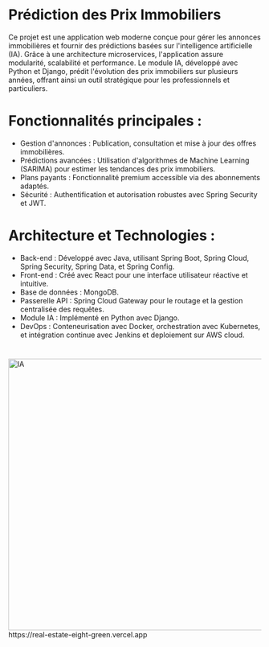 # Prédiction des Prix Immobiliers

Ce projet est une application web moderne conçue pour gérer les annonces immobilières et fournir des prédictions basées sur l'intelligence artificielle (IA). Grâce à une architecture microservices, l'application assure modularité, scalabilité et performance. Le module IA, développé avec Python et Django, prédit l'évolution des prix immobiliers sur plusieurs années, offrant ainsi un outil stratégique pour les professionnels et particuliers.

# Fonctionnalités principales :
   - Gestion d'annonces : Publication, consultation et mise à jour des offres immobilières.
   - Prédictions avancées : Utilisation d'algorithmes de Machine Learning (SARIMA) pour estimer les tendances des prix immobiliers.
   - Plans payants : Fonctionnalité premium accessible via des abonnements adaptés.
   - Sécurité : Authentification et autorisation robustes avec Spring Security et JWT.

# Architecture et Technologies :
   - Back-end : Développé avec Java, utilisant Spring Boot, Spring Cloud, Spring Security, Spring Data, et Spring Config.
   - Front-end : Créé avec React pour une interface utilisateur réactive et intuitive.
   - Base de données : MongoDB.
   - Passerelle API : Spring Cloud Gateway pour le routage et la gestion centralisée des requêtes.
   - Module IA : Implémenté en Python avec Django.
   - DevOps : Conteneurisation avec Docker, orchestration avec Kubernetes, et intégration continue avec Jenkins et deploiement sur AWS cloud.

#
   <img width="540" alt="IA" src="https://github.com/user-attachments/assets/f1f3ab49-0dad-4e04-b2c0-f13c85470920" />
   https://real-estate-eight-green.vercel.app
